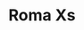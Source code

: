 ---
title: Roma Xs
date: 
draft: false

# descripcion
description : Aros colgantes en plata 925 y nácar. 

materials: Plata 925

color: 

dimensions: Largo total 2.8cm. Ancho dije 6 mm

code: 01-01-0939

type: "Aros"

categories: []

price: $3.270,00

price_eftvo: $2.780,00

# Images
# first image will be shown in the product page
images:
  # - image: "images/path_to_image"
  # La ubicacion de las imagenes es imagenes/Aros/Aros.Colgantes/01-01-0939-roma-xs
  - image: "./images/aros/colgantes/01-01-0939-roma-xs_a.jpg"
  - image: "./images/aros/colgantes/01-01-0939-roma-xs_b.jpg"
---